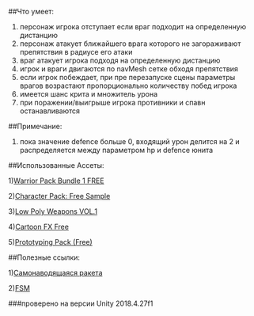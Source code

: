 ##Что умеет:

1) персонаж игрока отступает если враг подходит на определенную дистанцию
2) персонаж атакует ближайшего врага которого не загораживают препятствия в радиусе его атаки
3) враг атакует игрока подходя на определенную дистанцию
4) игрок и враги двигаются по navMesh сетке обходя препятствия 
5) если игрок побеждает, при пре перезапуске сцены параметры врагов возрастают пропорционально количеству побед игрока
6) имеется шанс крита и множитель урона
7) при поражении/выигрыше игрока противники и спавн останавливаются

##Примечание:

1) пока значение defence больше 0, входящий урон делится на 2 и распределяется между параметром hp и defence юнита


##Использованные Ассеты:

1)[Warrior Pack Bundle 1 FREE](https://assetstore.unity.com/packages/3d/animations/warrior-pack-bundle-1-free-36405)

2)[Character Pack: Free Sample](https://assetstore.unity.com/packages/3d/characters/humanoids/character-pack-free-sample-79870)

3)[Low Poly Weapons VOL.1](https://assetstore.unity.com/packages/3d/props/guns/low-poly-weapons-vol-1-151980)

4)[Cartoon FX Free](https://assetstore.unity.com/packages/vfx/particles/cartoon-fx-free-109565)

5)[Prototyping Pack (Free)](https://assetstore.unity.com/packages/3d/prototyping-pack-free-94277)

 
##Полезные ссылки:

1)[Самонаводящаяся ракета](https://unity3dschool.ru/sozdaniye-samonavodyashcheysya-rakety-v-unity.html)

2)[FSM](http://wiki.unity3d.com/index.php/Finite_State_Machine)


###проверено на версии Unity 2018.4.27f1

  


